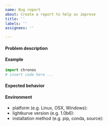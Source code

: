 ```yaml
---
name: Bug report
about: Create a report to help us improve
title: ''
labels: ''
assignees: ''

---
```


<!-- Fill in the information below before opening an issue. -->

#### Problem description
<!-- Provide a clear and concise description of the issue. -->

#### Example
<!-- Provide a link or minimal code snippet that demonstrates the issue. -->
```python
import chronos
# insert code here ...
```

#### Expected behavior
<!-- Describe the behavior you expected and how it differs from the behavior observed in the example. -->

#### Environment

-  platform (e.g. Linux, OSX, Windows):
-  lightkurve version (e.g. 1.0b6):
-  installation method (e.g. pip, conda, source):
